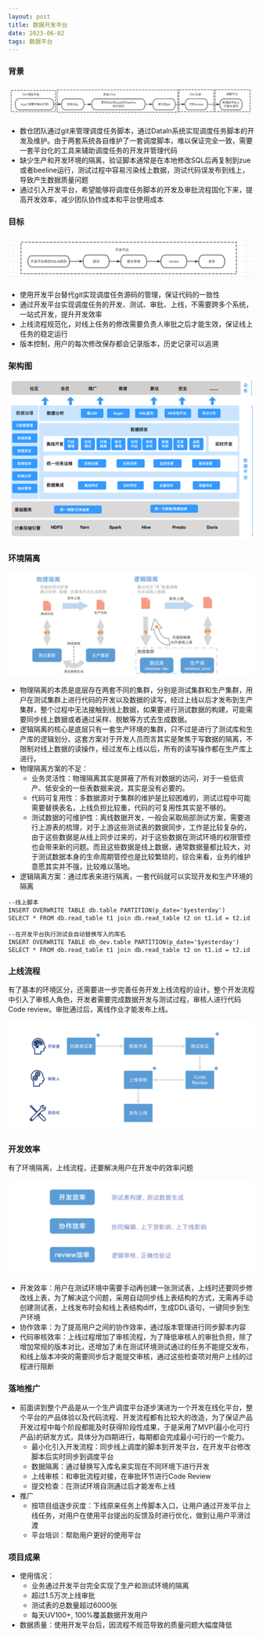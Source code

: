 ```yaml
---
layout: post
title: 数据开发平台
date: 2023-06-02
tags: 数据平台
---
```


### 背景

![](/images/posts/datadevelop/img01.png)

+ 数仓团队通过git来管理调度任务脚本，通过DataIn系统实现调度任务脚本的开发及维护。由于两套系统各自维护了一套调度脚本，难以保证完全一致，需要一套平台化的工具来辅助调度任务的开发并管理代码 
+ 缺少生产和开发环境的隔离，验证脚本通常是在本地修改SQL后再复制到zue或者beeline运行，测试过程中容易污染线上数据，测试代码误发布到线上，导致产生数据质量问题
+ 通过引入开发平台，希望能够将调度任务脚本的开发及审批流程固化下来，提高开发效率，减少团队协作成本和平台使用成本

### 目标

![](/images/posts/datadevelop/img02.png)

+ 使用开发平台替代git实现调度任务源码的管理，保证代码的一致性 
+ 通过开发平台实现调度任务的开发、测试、审批、上线，不需要跨多个系统，一站式开发，提升开发效率 
+ 上线流程规范化，对线上任务的修改需要负责人审批之后才能生效，保证线上任务的稳定运行 
+ 版本控制，用户的每次修改保存都会记录版本，历史记录可以追溯

### 架构图

![](/images/posts/datadevelop/img03.png)

### 环境隔离

![](/images/posts/datadevelop/img04.png)

+ 物理隔离的本质是底层存在两套不同的集群，分别是测试集群和生产集群，用户在测试集群上进行代码的开发以及数据的读写，经过上线以后才发布到生产集群，整个过程中无法接触到线上数据，如果要进行测试数据的构建，可能需要同步线上数据或者通过采样、脱敏等方式去生成数据。
+ 逻辑隔离的核心是底层只有一套生产环境的集群，只不过是进行了测试库和生产库的逻辑划分。这套方案对于开发人员而言其实是聚焦于写数据的隔离，不限制对线上数据的读操作，经过发布上线以后，所有的读写操作都在生产库上进行。
+ 物理隔离方案的不足： 
  + 业务灵活性：物理隔离其实是屏蔽了所有对数据的访问，对于一些低资产、低安全的一些表数据来说，其实是没有必要的。 
  + 代码可复用性：多数据源对于集群的维护是比较困难的，测试过程中可能需要替换表名，上线负担比较重，代码的可复用性其实是不够的。 
  + 测试数据的可维护性：离线数据开发，一般会采取局部测试方案，需要进行上游表的梳理，对于上游这些测试表的数据同步，工作是比较复杂的，由于这些数据是从线上同步过来的，对于这些数据在测试环境的权限管控也会带来新的问题。而且这些数据是线上数据，通常数据量都比较大，对于测试数据本身的生命周期管控也是比较繁琐的，综合来看，业务的维护意愿其实并不强，比较难以落地。
+ 逻辑隔离方案：通过库表来进行隔离，一套代码就可以实现开发和生产环境的隔离

```
--线上脚本
INSERT OVERWRITE TABLE db.table PARTITION(p_date='$yesterday')
SELECT * FROM db.read_table t1 join db.read_table t2 on t1.id = t2.id

--在开发平台执行测试会自动替换写入的库名
INSERT OVERWRITE TABLE db_dev.table PARTITION(p_date='$yesterday')
SELECT * FROM db.read_table t1 join db.read_table t2 on t1.id = t2.id
```

### 上线流程

有了基本的环境区分，还需要进一步完善任务开发上线流程的设计。整个开发流程中引入了审核人角色，开发者需要完成数据开发与测试过程，审核人进行代码Code review。审批通过后，离线作业才能发布上线。

![](/images/posts/datadevelop/img05.png)

### 开发效率

有了环境隔离，上线流程，还要解决用户在开发中的效率问题

![](/images/posts/datadevelop/img06.png)

+ 开发效率：用户在测试环境中需要手动再创建一张测试表，上线时还要同步修改线上表，为了解决这个问题，采用自动同步线上表结构的方式，无需再手动创建测试表，上线发布时会和线上表结构diff，生成DDL语句，一键同步到生产环境 
+ 协作效率：为了提高用户之间的协作效率，通过版本管理进行同步脚本内容 
+ 代码审核效率：上线过程增加了审核流程，为了降低审核人的审批负担，除了增加常规的版本对比，还增加了未在测试环境测试通过的任务不能提交发布，和线上版本冲突的需要同步后才能提交审核，通过这些检查项对用户上线的过程进行阻断

### 落地推广

+ 前面讲到整个产品是从一个生产调度平台逐步演进为一个开发在线化平台，整个平台的产品体验以及代码流程、开发流程都有比较大的改造，为了保证产品开发过程中每个阶段都能及时获得阶段性成果，于是采用了MVP(最小化可行产品)的研发方式，具体分为四期进行，每期都会完成最小可行的一个能力。 
  + 最小化引入开发流程：同步线上调度的脚本到开发平台，在开发平台修改脚本后实时同步到调度平台 
  + 数据隔离：通过替换写入库名来实现在不同环境下进行开发 
  + 上线审核：和审批流程对接，在审批环节进行Code Review 
  + 提交检查：在测试环境自测通过后才能发布上线
+ 推广 
  + 按项目组逐步灰度：下线原来任务上传脚本入口，让用户通过开发平台上线任务，对用户在使用平台提出的反馈及时进行优化，做到让用户平滑过渡 
  + 平台培训：帮助用户更好的使用平台

### 项目成果

+ 使用情况： 
  + 业务通过开发平台完全实现了生产和测试环境的隔离 
  + 超过1.5万次上线审批 
  + 测试表的总数量超过6000张 
  + 每天UV100+, 100%覆盖数据开发用户 
+ 数据质量：使用开发平台后，因流程不规范导致的质量问题大幅度降低

